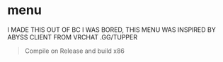 # menu
I MADE THIS OUT OF BC I WAS BORED, THIS MENU WAS INSPIRED BY ABYSS CLIENT FROM VRCHAT .GG/TUPPER 
> Compile on Release and build x86
